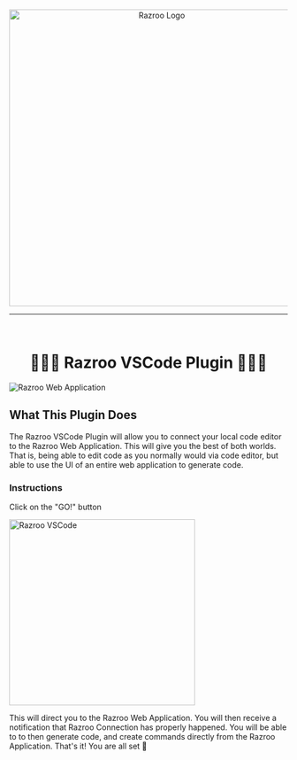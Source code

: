 <br>

<p align="center">
  <img alt="Razroo Logo" src="https://assets.razroo.com/Razroo_6_18e473f9be.png" width="536"/>
</p>

<hr>
<br>

<h1 align="center">
  🚀🚀🚀 Razroo VSCode Plugin 🚀🚀🚀
</h1>

![Razroo Web Application](https://assets.razroo.com/razroo_homepage_screenshot_b0041c7e87.png)


## What This Plugin Does

The Razroo VSCode Plugin will allow you to connect your local code editor to the Razroo Web Application. This will give you the best of both worlds. That is, being able to edit code as you normally would via code editor, but able to use the UI of an entire web application to generate code.

### Instructions

Click on the "GO!" button

<p>
  <img alt="Razroo VSCode" src="https://assets.razroo.com/razroo_vscode_plugin_db2adebd1e.png" width="336"/>
</p>

This will direct you to the Razroo Web Application. You will then receive a notification that Razroo Connection has properly happened. You will be able to to then generate code, and create commands directly from the Razroo Application. That's it! You are all set 🙂
